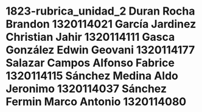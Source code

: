 # 1823-rubrica_unidad_2  Duran Rocha Brandon 1320114021  García Jardinez Christian Jahir 1320114111  Gasca González Edwin Geovani 1320114177  Salazar Campos Alfonso Fabrice 1320114115  Sánchez Medina Aldo Jeronimo 1320114037  Sánchez Fermin Marco Antonio 1320114080
